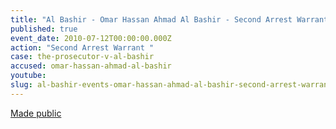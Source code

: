 ```yaml
---
title: "Al Bashir - Omar Hassan Ahmad Al Bashir - Second Arrest Warrant "
published: true
event_date: 2010-07-12T00:00:00.000Z
action: "Second Arrest Warrant "
case: the-prosecutor-v-al-bashir
accused: omar-hassan-ahmad-al-bashir
youtube:
slug: al-bashir-events-omar-hassan-ahmad-al-bashir-second-arrest-warrant-
---
```


[Made public](http://www.icc-cpi.int/iccdocs/doc/doc907140.pdf)
